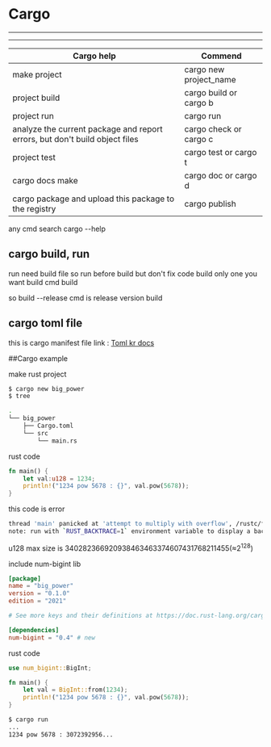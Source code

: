 # Cargo
-------
---------------------------------------------------
|Cargo help |Commend|
|-|-|
|make project|cargo new project_name|
|project build|cargo build or cargo b|
|project run|cargo run|
|analyze the current package and report errors, but don't build object files|cargo check or cargo c|
|project test|cargo test or cargo t|
|cargo docs make|cargo doc or cargo d|
|cargo package and upload this package to the registry|cargo publish|


any cmd search cargo --help

## cargo build, run
run need build file so run before build but don't fix code build only one you want build cmd build

so build --release cmd is release version build

## cargo toml file
this is cargo manifest file link : [Toml kr docs](https://toml.io/ko)

##Cargo example


make rust project
```sh
$ cargo new big_power
$ tree

.
└── big_power
    ├── Cargo.toml
    └── src
        └── main.rs
```

rust code
```rust
fn main() {
    let val:u128 = 1234;
    println!("1234 pow 5678 : {}", val.pow(5678));
}
```

this code is error
```sh
thread 'main' panicked at 'attempt to multiply with overflow', /rustc/fc594f15669680fa70d255faec3ca3fb507c3405/library/core/src/num/mod.rs:936:5
note: run with `RUST_BACKTRACE=1` environment variable to display a backtrace
```
u128 max size is 340282366920938463463374607431768211455(&ap;2<sup>128</sup>)

include num-bigint lib

```toml
[package]
name = "big_power"
version = "0.1.0"
edition = "2021"

# See more keys and their definitions at https://doc.rust-lang.org/cargo/reference/manifest.html

[dependencies]
num-bigint = "0.4" # new
```

rust code
```rust
use num_bigint::BigInt;

fn main() {
    let val = BigInt::from(1234);
    println!("1234 pow 5678 : {}", val.pow(5678));
}
```
```sh
$ cargo run
...
1234 pow 5678 : 3072392956...
```